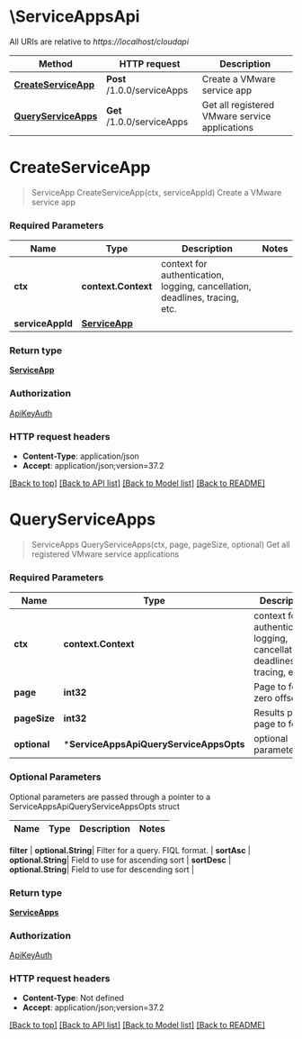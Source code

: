 # \ServiceAppsApi

All URIs are relative to *https://localhost/cloudapi*

Method | HTTP request | Description
------------- | ------------- | -------------
[**CreateServiceApp**](ServiceAppsApi.md#CreateServiceApp) | **Post** /1.0.0/serviceApps | Create a VMware service app
[**QueryServiceApps**](ServiceAppsApi.md#QueryServiceApps) | **Get** /1.0.0/serviceApps | Get all registered VMware service applications


# **CreateServiceApp**
> ServiceApp CreateServiceApp(ctx, serviceAppId)
Create a VMware service app

### Required Parameters

Name | Type | Description  | Notes
------------- | ------------- | ------------- | -------------
 **ctx** | **context.Context** | context for authentication, logging, cancellation, deadlines, tracing, etc.
  **serviceAppId** | [**ServiceApp**](ServiceApp.md)|  | 

### Return type

[**ServiceApp**](ServiceApp.md)

### Authorization

[ApiKeyAuth](../README.md#ApiKeyAuth)

### HTTP request headers

 - **Content-Type**: application/json
 - **Accept**: application/json;version=37.2

[[Back to top]](#) [[Back to API list]](../README.md#documentation-for-api-endpoints) [[Back to Model list]](../README.md#documentation-for-models) [[Back to README]](../README.md)

# **QueryServiceApps**
> ServiceApps QueryServiceApps(ctx, page, pageSize, optional)
Get all registered VMware service applications

### Required Parameters

Name | Type | Description  | Notes
------------- | ------------- | ------------- | -------------
 **ctx** | **context.Context** | context for authentication, logging, cancellation, deadlines, tracing, etc.
  **page** | **int32**| Page to fetch, zero offset. | [default to 1]
  **pageSize** | **int32**| Results per page to fetch. | [default to 25]
 **optional** | ***ServiceAppsApiQueryServiceAppsOpts** | optional parameters | nil if no parameters

### Optional Parameters
Optional parameters are passed through a pointer to a ServiceAppsApiQueryServiceAppsOpts struct

Name | Type | Description  | Notes
------------- | ------------- | ------------- | -------------


 **filter** | **optional.String**| Filter for a query.  FIQL format. | 
 **sortAsc** | **optional.String**| Field to use for ascending sort | 
 **sortDesc** | **optional.String**| Field to use for descending sort | 

### Return type

[**ServiceApps**](ServiceApps.md)

### Authorization

[ApiKeyAuth](../README.md#ApiKeyAuth)

### HTTP request headers

 - **Content-Type**: Not defined
 - **Accept**: application/json;version=37.2

[[Back to top]](#) [[Back to API list]](../README.md#documentation-for-api-endpoints) [[Back to Model list]](../README.md#documentation-for-models) [[Back to README]](../README.md)

